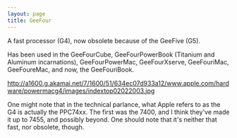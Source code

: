 ```yaml
---
layout: page
title: GeeFour
---
```


A fast processor (G4), now obsolete because of the GeeFive (G5).

Has been used in the GeeFourCube, GeeFourPowerBook (Titanium and Aluminum incarnations), GeeFourPowerMac, GeeFourXserve, GeeFouriMac, GeeFoureMac, and now, the GeeFouriBook.

http://a1600.g.akamai.net/7/1600/51/634ec07d933a12/www.apple.com/hardware/powermacg4/images/indextop02022003.jpg

One might note that in the technical parlance, what Apple refers to as the G4 is actually the PPC74xx. The first was the 7400, and I think they've made it up to 7455, and possibly beyond. One should note that it's neither that fast, nor obsolete, though.

